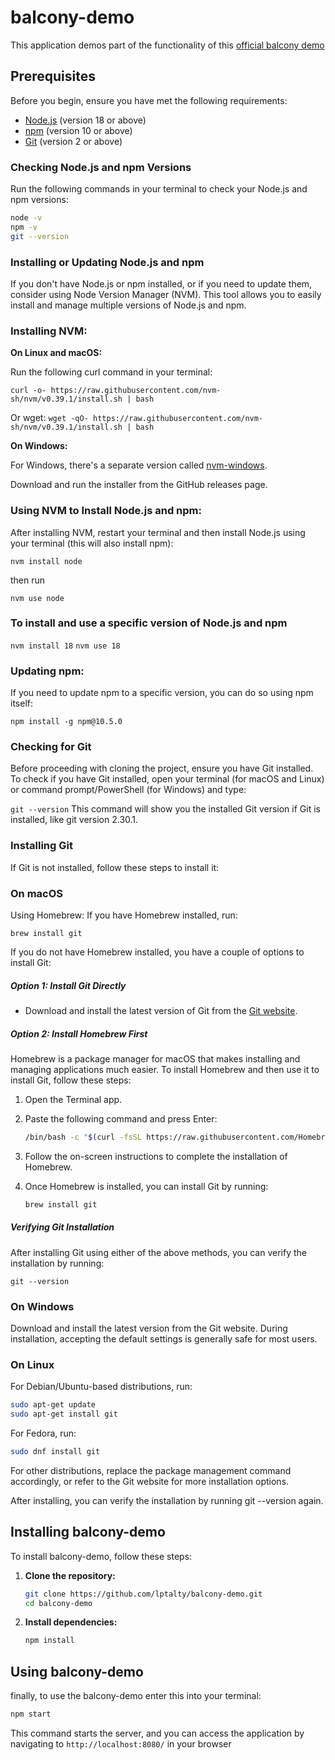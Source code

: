 # balcony-demo

This application demos part of the functionality of this [official balcony demo](https://demo.balcony.technology/municipality/paramus-nj)

## Prerequisites

Before you begin, ensure you have met the following requirements:

- [Node.js](https://nodejs.org/) (version 18 or above)
- [npm](https://docs.npmjs.com/) (version 10 or above)
- [Git](https://git-scm.com/) (version 2 or above)

### Checking Node.js and npm Versions

Run the following commands in your terminal to check your Node.js and npm versions:

```bash
node -v
npm -v
git --version
```

### Installing or Updating Node.js and npm

If you don't have Node.js or npm installed, or if you need to update them, consider using Node Version Manager (NVM). This tool allows you to easily install and manage multiple versions of Node.js and npm.

### Installing NVM:

**On Linux and macOS:**

Run the following curl command in your terminal:

`curl -o- https://raw.githubusercontent.com/nvm-sh/nvm/v0.39.1/install.sh | bash`

Or wget:
`wget -qO- https://raw.githubusercontent.com/nvm-sh/nvm/v0.39.1/install.sh | bash`

**On Windows:**

For Windows, there's a separate version called [nvm-windows](https://github.com/coreybutler/nvm-windows/releases).

Download and run the installer from the GitHub releases page.

### Using NVM to Install Node.js and npm:

After installing NVM, restart your terminal and then install Node.js using your terminal (this will also install npm):

`nvm install node`

then run

`nvm use node`

### To install and use a specific version of Node.js and npm

`nvm install 18`
`nvm use 18`

### Updating npm:

If you need to update npm to a specific version, you can do so using npm itself:

`npm install -g npm@10.5.0`

### Checking for Git

Before proceeding with cloning the project, ensure you have Git installed. To check if you have Git installed, open your terminal (for macOS and Linux) or command prompt/PowerShell (for Windows) and type:

`git --version`
This command will show you the installed Git version if Git is installed, like git version 2.30.1.

### Installing Git

If Git is not installed, follow these steps to install it:

### On macOS

Using Homebrew:
If you have Homebrew installed, run:

`brew install git`

If you do not have Homebrew installed, you have a couple of options to install Git:

##### Option 1: Install Git Directly

- Download and install the latest version of Git from the [Git website](https://git-scm.com/download/mac).

##### Option 2: Install Homebrew First

Homebrew is a package manager for macOS that makes installing and managing applications much easier. To install Homebrew and then use it to install Git, follow these steps:

1. Open the Terminal app.
2. Paste the following command and press Enter:

   ```bash
   /bin/bash -c "$(curl -fsSL https://raw.githubusercontent.com/Homebrew/install/HEAD/install.sh)"
   ```

3. Follow the on-screen instructions to complete the installation of Homebrew.
4. Once Homebrew is installed, you can install Git by running:

   ```bash
   brew install git
   ```

##### Verifying Git Installation

After installing Git using either of the above methods, you can verify the installation by running:

`git --version`

### On Windows

Download and install the latest version from the Git website.
During installation, accepting the default settings is generally safe for most users.

### On Linux

For Debian/Ubuntu-based distributions, run:

```bash
sudo apt-get update
sudo apt-get install git
```

For Fedora, run:

```bash
sudo dnf install git
```

For other distributions, replace the package management command accordingly, or refer to the Git website for more installation options.

After installing, you can verify the installation by running git --version again.

## Installing balcony-demo

To install balcony-demo, follow these steps:

1. **Clone the repository:**

   ```bash
   git clone https://github.com/lptalty/balcony-demo.git
   cd balcony-demo
   ```

2. **Install dependencies:**

   ```bash
   npm install
   ```

## Using balcony-demo

finally, to use the balcony-demo enter this into your terminal:

```bash
npm start
```

This command starts the server, and you can access the application by navigating to `http://localhost:8080/` in your browser
